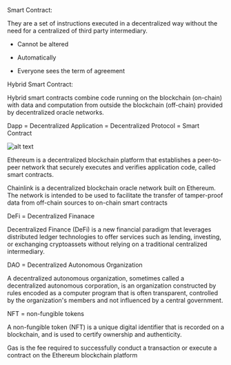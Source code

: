 Smart Contract:

They are a set of instructions executed in a decentralized way without the need for a centralized of third party intermediary.

* Cannot be altered

* Automatically 

* Everyone sees the term of agreement

Hybrid Smart Contract:

Hybrid smart contracts combine code running on the blockchain (on-chain) with data and computation from outside the blockchain (off-chain) provided by decentralized oracle networks.

Dapp = Decentralized Application = Decentralized Protocol = Smart Contract

![alt text](https://www.theinsaneapp.com/wp-content/uploads/2022/08/web1-vs-web2-vs-web3.jpg)

Ethereum is a decentralized blockchain platform that establishes a peer-to-peer network that securely executes and verifies application code, called smart contracts.

Chainlink is a decentralized blockchain oracle network built on Ethereum. The network is intended to be used to facilitate the transfer of tamper-proof data from off-chain sources to on-chain smart contracts

DeFi = Decentralized Finanace

Decentralized Finance (DeFi) is a new financial paradigm that leverages distributed ledger technologies to offer services such as lending, investing, or exchanging cryptoassets without relying on a traditional centralized intermediary.

DAO = Decentralized Autonomous Organization 

A decentralized autonomous organization, sometimes called a decentralized autonomous corporation, is an organization constructed by rules encoded as a computer program that is often transparent, controlled by the organization's members and not influenced by a central government.

NFT = non-fungible tokens 

A non-fungible token (NFT) is a unique digital identifier that is recorded on a blockchain, and is used to certify ownership and authenticity.

Gas is the fee required to successfully conduct a transaction or execute a contract on the Ethereum blockchain platform

